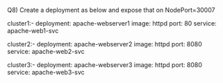 Q8) Create a deployment as below and expose that on NodePort=30007

cluster1:- deployment: apache-webserver1 image: httpd port: 80 service: apache-web1-svc

cluster2:- deployment: apache-webserver2 image: httpd port: 8080 service: apache-web2-svc

cluster3:- deployment: apache-webserver3 image: httpd port: 8080 service: apache-web3-svc
